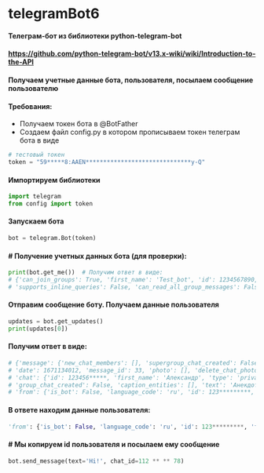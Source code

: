 # telegramBot6

#### Телеграм-бот из библиотеки python-telegram-bot

#### https://github.com/python-telegram-bot/v13.x-wiki/wiki/Introduction-to-the-API

#### Получаем учетные данные бота, пользователя, посылаем сообщение пользователю

#### Требования:
* Получаем токен бота в @BotFather
* Создаем файл config.py в котором прописываем токен телеграм бота в виде
```python
# тестовый токен
token = "59*****8:AAEN******************************y-Q"
```
#### Импортируем библиотеки
```python
import telegram
from config import token
```
#### Запускаем бота
```python
bot = telegram.Bot(token)
```
#### # Получение учетных данных бота (для проверки):
```python
print(bot.get_me())  # Получим ответ в виде:
# {'can_join_groups': True, 'first_name': 'Test_bot', 'id': 1234567890, 'username': 'O**************_bot',
# 'supports_inline_queries': False, 'can_read_all_group_messages': False, 'is_bot': True}
```
#### Отправим сообщение боту. Получаем данные пользователя 
```python
updates = bot.get_updates()
print(updates[0])
```
#### Получим ответ в виде:
```python
# {'message': {'new_chat_members': [], 'supergroup_chat_created': False, 'entities': [], 'channel_chat_created': False,
# 'date': 1671134012, 'message_id': 33, 'photo': [], 'delete_chat_photo': False,
# 'chat': {'id': 123456*****, 'first_name': 'Александр', 'type': 'private'},
# 'group_chat_created': False, 'caption_entities': [], 'text': 'Анекдот', 'new_chat_photo': [],
# 'from': {'is_bot': False, 'language_code': 'ru', 'id': 123*********, 'first_name': 'Александр'}}, 'update_id': 12345*}
```
#### В ответе находим данные пользователя:
```python
'from': {'is_bot': False, 'language_code': 'ru', 'id': 123*********, 'first_name': 'Александр'}},
```
#### # Мы копируем id пользователя и посылаем ему сообщение
```python
bot.send_message(text='Hi!', chat_id=112 ** ** 78)
```